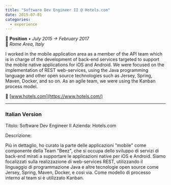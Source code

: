 ```yaml
---
title: "Software Dev Engineer II @ Hotels.com"
date: 2015-07-01
categories:
  - experience
---
```

💼 **Position** • _July 2015 → February 2017_  
📍 _Rome Area, Italy_

I worked in the mobile application area as a member of the API team which is in charge of the development of back-end services targeted to support the mobile native applications for iOS and Android. We were focused on the implementation of REST web-services, using the Java programming language and other open source technologies such as Jersey, Spring, Maven, Docker, and so on. As an agile team, we were using the Kanban process model.

🔗 [www.hotels.com](https://www.hotels.com/)

---

### Italian Version

Titolo: Software Dev Engineer II
Azienda: Hotels.com

Descrizione:

Più in dettaglio, ho curato la parte delle applicazioni "mobile" come componente della Team "Beez", che si occupa dello sviluppo di servizi di back-end mirati a supportare le applicazioni native per iOS e Android. Siamo focalizzati sulla realizzazione di web-services REST, utilizzando il linguaggio di programmazione Java e altre tecnologie open source come Jersey, Spring, Maven, Docker, e così via. Come modello di processo interno al team si è utilizzato Kanban.